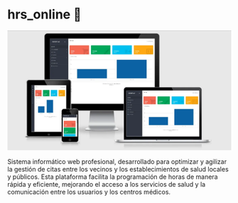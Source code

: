 # hrs_online 🚀
![Texto alternativo](responsivo1663865296.webp)

Sistema informático web profesional, desarrollado para optimizar y agilizar la gestión de citas entre los vecinos y los establecimientos de salud locales y públicos. Esta plataforma facilita la programación de horas de manera rápida y eficiente, mejorando el acceso a los servicios de salud y la comunicación entre los usuarios y los centros médicos.
